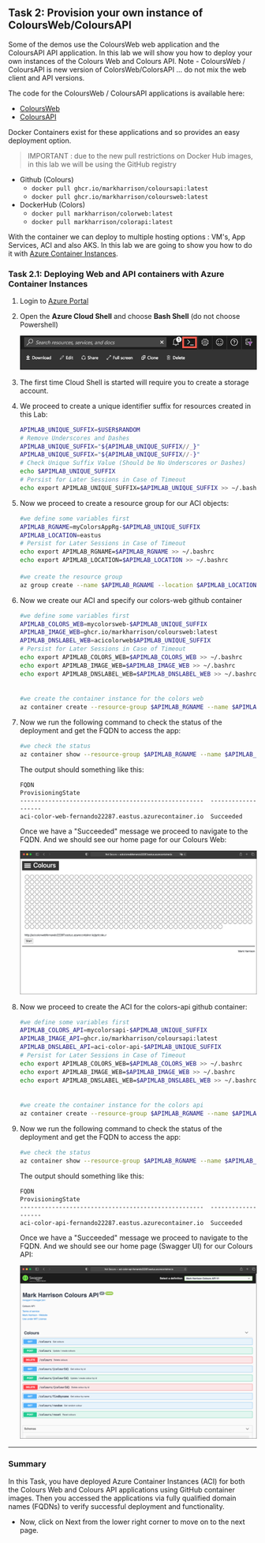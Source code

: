 ## Task 2: Provision your own instance of ColoursWeb/ColoursAPI

Some of the demos use the ColoursWeb web application and the ColoursAPI API application. In this lab we will show you how to deploy your own instances of the Colours Web and Colours API.  Note - ColoursWeb / ColoursAPI is new version of ColorsWeb/ColorsAPI  ... do not mix the web client and API versions. 

The code for the ColoursWeb / ColoursAPI applications is available here:

- [ColoursWeb](https://github.com/markharrison/ColoursWeb)
- [ColoursAPI](https://github.com/markharrison/ColoursAPI)

Docker Containers exist for these applications and so provides an easy deployment option.

> IMPORTANT : due to the new pull restrictions on Docker Hub images, in this lab we will be using the GitHub registry

- Github (Colours)
  - `docker pull ghcr.io/markharrison/coloursapi:latest`
  - `docker pull ghcr.io/markharrison/coloursweb:latest`
- DockerHub (Colors)
  - `docker pull markharrison/colorweb:latest`
  - `docker pull markharrison/colorapi:latest`

With the container we can deploy to multiple hosting options : VM's, App Services, ACI and also AKS. In this lab we are going to show you how to do it with [Azure Container Instances](https://docs.microsoft.com/en-us/azure/container-instances/).


### Task 2.1: Deploying Web and API containers with Azure Container Instances

1. Login to [Azure Portal](https://portal.azure.com)
2. Open the **Azure Cloud Shell** and choose **Bash Shell** (do not choose Powershell)

   ![Azure Cloud Shell](media/01.png)

3. The first time Cloud Shell is started will require you to create a storage account. 
4. We proceed to create a unique identifier suffix for resources created in this Lab:

    ```bash
    APIMLAB_UNIQUE_SUFFIX=$USER$RANDOM
    # Remove Underscores and Dashes
    APIMLAB_UNIQUE_SUFFIX="${APIMLAB_UNIQUE_SUFFIX//_}"
    APIMLAB_UNIQUE_SUFFIX="${APIMLAB_UNIQUE_SUFFIX//-}"
    # Check Unique Suffix Value (Should be No Underscores or Dashes)
    echo $APIMLAB_UNIQUE_SUFFIX
    # Persist for Later Sessions in Case of Timeout
    echo export APIMLAB_UNIQUE_SUFFIX=$APIMLAB_UNIQUE_SUFFIX >> ~/.bashrc
    ```

5. Now we proceed to create a resource group for our ACI objects:


    ```bash
    #we define some variables first
    APIMLAB_RGNAME=myColorsAppRg-$APIMLAB_UNIQUE_SUFFIX
    APIMLAB_LOCATION=eastus
    # Persist for Later Sessions in Case of Timeout
    echo export APIMLAB_RGNAME=$APIMLAB_RGNAME >> ~/.bashrc
    echo export APIMLAB_LOCATION=$APIMLAB_LOCATION >> ~/.bashrc

    #we create the resource group
    az group create --name $APIMLAB_RGNAME --location $APIMLAB_LOCATION
    ```

6.  Now we create our ACI and specify our colors-web github container
 
    ```bash
    #we define some variables first
    APIMLAB_COLORS_WEB=mycolorsweb-$APIMLAB_UNIQUE_SUFFIX
    APIMLAB_IMAGE_WEB=ghcr.io/markharrison/coloursweb:latest
    APIMLAB_DNSLABEL_WEB=acicolorweb$APIMLAB_UNIQUE_SUFFIX
    # Persist for Later Sessions in Case of Timeout
    echo export APIMLAB_COLORS_WEB=$APIMLAB_COLORS_WEB >> ~/.bashrc
    echo export APIMLAB_IMAGE_WEB=$APIMLAB_IMAGE_WEB >> ~/.bashrc
    echo export APIMLAB_DNSLABEL_WEB=$APIMLAB_DNSLABEL_WEB >> ~/.bashrc


    #we create the container instance for the colors web
    az container create --resource-group $APIMLAB_RGNAME --name $APIMLAB_COLORS_WEB --image $APIMLAB_IMAGE_WEB --dns-name-label $APIMLAB_DNSLABEL_WEB --ports 80 --restart-policy OnFailure --no-wait
    ```

7.   Now we run the following command to check the status of the deployment and get the FQDN to access the app:

      ```bash
      #we check the status
      az container show --resource-group $APIMLAB_RGNAME --name $APIMLAB_COLORS_WEB --query "{FQDN:ipAddress.fqdn,ProvisioningState:provisioningState}" --out table
      ```

      The output should something like this:

      ```
      FQDN                                                  ProvisioningState
      ----------------------------------------------------  -------------------
      aci-color-web-fernando22287.eastus.azurecontainer.io  Succeeded
      ```

      Once we have a "Succeeded" message we proceed to navigate to the FQDN. And we should see our home page for our Colours Web:

      ![](media/02.png)

8.  Now we proceed to create the ACI for the colors-api github container:

    ```bash
    #we define some variables first
    APIMLAB_COLORS_API=mycolorsapi-$APIMLAB_UNIQUE_SUFFIX
    APIMLAB_IMAGE_API=ghcr.io/markharrison/coloursapi:latest
    APIMLAB_DNSLABEL_API=aci-color-api-$APIMLAB_UNIQUE_SUFFIX
    # Persist for Later Sessions in Case of Timeout
    echo export APIMLAB_COLORS_WEB=$APIMLAB_COLORS_WEB >> ~/.bashrc
    echo export APIMLAB_IMAGE_WEB=$APIMLAB_IMAGE_WEB >> ~/.bashrc
    echo export APIMLAB_DNSLABEL_WEB=$APIMLAB_DNSLABEL_WEB >> ~/.bashrc


    #we create the container instance for the colors api
    az container create --resource-group $APIMLAB_RGNAME --name $APIMLAB_COLORS_API --image $APIMLAB_IMAGE_API --dns-name-label $APIMLAB_DNSLABEL_API --ports 80 --restart-policy OnFailure --no-wait
    ```

9.  Now we run the following command to check the status of the deployment and get the FQDN to access the app:

    ```bash
    #we check the status
    az container show --resource-group $APIMLAB_RGNAME --name $APIMLAB_COLORS_API --query "{FQDN:ipAddress.fqdn,ProvisioningState:provisioningState}" --out table
    ```

    The output should something like this:

    ```
    FQDN                                                  ProvisioningState
    ----------------------------------------------------  -------------------
    aci-color-api-fernando22287.eastus.azurecontainer.io  Succeeded
    ```

    Once we have a "Succeeded" message we proceed to navigate to the FQDN. And we should see our home page (Swagger UI) for our Colours API:

    ![](media/03.png)

---

### Summary
In this Task, you have deployed Azure Container Instances (ACI) for both the Colours Web and Colours API applications using GitHub container images. Then you accessed the applications via fully qualified domain names (FQDNs) to verify successful deployment and functionality.

- Now, click on Next from the lower right corner to move on to the next page.

